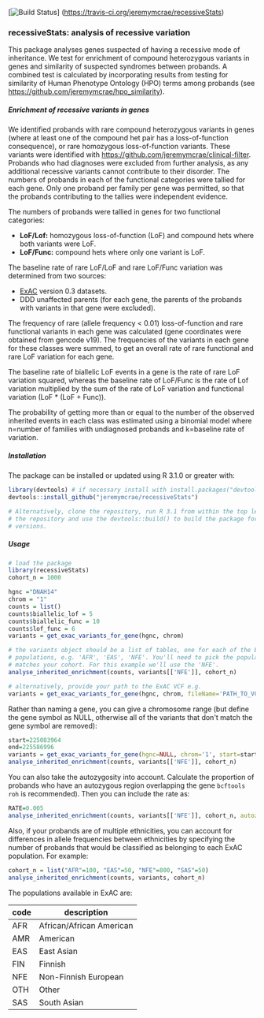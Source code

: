 [![Build Status](https://travis-ci.org/jeremymcrae/recessiveStats.svg?branch=master)]
(https://travis-ci.org/jeremymcrae/recessiveStats)

### recessiveStats: analysis of recessive variation

This package analyses genes suspected of having a recessive mode of inheritance.
We test for enrichment of compound heterozygous variants in genes and similarity
of suspected syndromes between probands. A combined test is calculated by
incorporating results from testing for similarity of Human Phenotype Ontology
(HPO) terms among probands (see https://github.com/jeremymcrae/hpo_similarity).

##### Enrichment of recessive variants in genes
We identified probands with rare compound heterozygous variants in genes
(where at least one of the compound het pair has a loss-of-function consequence),
or rare homozygous loss-of-function variants. These variants were identified
with https://github.com/jeremymcrae/clinical-filter. Probands who had diagnoses
were excluded from further analysis, as any additional recessive variants cannot
contribute to their disorder. The numbers of probands in each of the functional
categories were tallied for each gene. Only one proband per family per gene was
permitted, so that the probands contributing to the tallies were independent
evidence.

The numbers of probands were tallied in genes for two functional categories:
- **LoF/Lof:** homozygous loss-of-function (LoF) and compound hets where both
    variants were LoF.
- **LoF/Func:** compound hets where only one variant is LoF.

The baseline rate of rare LoF/LoF and rare LoF/Func variation was determined
from two sources:
- [ExAC](http://exac.broadinstitute.org/) version 0.3 datasets.
- DDD unaffected parents (for each gene, the parents of the probands with
    variants in that gene were excluded).

The frequency of rare (allele frequency < 0.01) loss-of-function and rare
functional variants in each gene was calculated (gene coordinates were obtained
from gencode v19). The frequencies of the variants in each gene for these
classes were summed, to get an overall rate of rare functional and rare LoF
variation for each gene.

The baseline rate of biallelic LoF events in a gene is the rate of rare LoF
variation squared, whereas the baseline rate of LoF/Func is the rate of Lof
variation multiplied by the sum of the rate of LoF variation and functional
variation (LoF * (LoF + Func)).

The probability of getting more than or equal to the number of the observed
inherited events in each class was estimated using a binomial model where
n=number of families with undiagnosed probands and k=baseline rate of variation.

##### Installation
The package can be installed or updated using R 3.1.0 or greater with:
```R
library(devtools) # if necessary install with install.packages("devtools")
devtools::install_github("jeremymcrae/recessiveStats")

# Alternatively, clone the repository, run R 3.1 from within the top level of
# the repository and use the devtools::build() to build the package for other R
# versions.
```

##### Usage
```R
# load the package
library(recessiveStats)
cohort_n = 1000

hgnc ="DNAH14"
chrom = "1"
counts = list()
counts$biallelic_lof = 5
counts$biallelic_func = 10
counts$lof_func = 6
variants = get_exac_variants_for_gene(hgnc, chrom)

# the variants object should be a list of tables, one for each of the ExAC
# populations, e.g. 'AFR', 'EAS', 'NFE'. You'll need to pick the population that
# matches your cohort. For this example we'll use the 'NFE'.
analyse_inherited_enrichment(counts, variants[['NFE']], cohort_n)

# alternatively, provide your path to the ExAC VCF e.g.
variants = get_exac_variants_for_gene(hgnc, chrom, fileName='PATH_TO_VCF')
```

Rather than naming a gene, you can give a chromosome range (but define the gene
symbol as NULL, otherwise all of the variants that don't match the gene symbol
are removed):
```R
start=225083964
end=225586996
variants = get_exac_variants_for_gene(hgnc=NULL, chrom='1', start=start, end=end)
analyse_inherited_enrichment(counts, variants[['NFE']], cohort_n)
```

You can also take the autozygosity into account. Calculate the proportion of
probands who have an autozygous region overlapping the gene `bcftools roh` is
recommended). Then you can include the rate as:
```R
RATE=0.005
analyse_inherited_enrichment(counts, variants[['NFE']], cohort_n, autozygous_rate=RATE)
```

Also, if your probands are of multiple ethnicities, you can account for
differences in allele frequencies between ethnicities by specifying the number
of probands that would be classified as belonging to each ExAC population. For
example:
```R
cohort_n = list("AFR"=100, "EAS"=50, "NFE"=800, "SAS"=50)
analyse_inherited_enrichment(counts, variants, cohort_n)
```

The populations available in ExAC are:

 code | description
----- | --------------------
 AFR  | African/African American
 AMR  | American
 EAS  | East Asian
 FIN  | Finnish
 NFE  | Non-Finnish European
 OTH  | Other
 SAS  | South Asian
